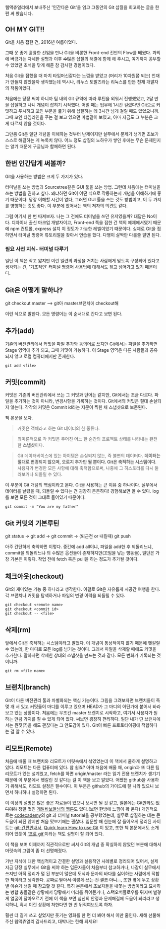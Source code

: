 
웹액츄얼리에서 보내주신 '인간다운 Git'을 읽고 그동안의 Git 삽질을 회고하는 글을 한 편 써 봤습니다.

## OH MY GIT!! 

Git을 처음 접한 건, 2016년 여름이었다.

그때 운 좋게 훌륭한 선임을 만나 Git을 비롯한 Front-end 전반의 Flow를 배웠다. 과외에 버금가는 자세한 설명과 이후 ~~수많은~~ 삽질의 해결에 함께 해 주시고, 여기까지 공부할 수 있었던 초석을 닦게 해준 참 감사한 경험이었다.

처음 Git을 접했을 때 마치 타임머신같다는 느낌을 받았고 (머리가 10차원쯤 되는) 천재가 만들지 않았을까 생각했는데 역시나, 리누스 토발즈라는 리눅스를 만든 천재 개발자의 작품이었다.

처음에는 당장 써야 하니까 팀 내의 Git 규약에 따라 루틴을 외워서 진행했었고, 2달 반을 삽질하고 나니 개념이 잡히기 시작했다. 어떨 때는 업무에 1시간 걸렸다면 Git으로 커밋하고 푸시하고 꼬인 부분을 풀기 위해 삽질하는 데 3시간 넘게 걸릴 때도 있었으니까. 그때 꼬인 타임라인을 푸는 걸 보고 있으면 마법같이 보였고, 아마 지금도 그 부분은 크게 다르지 않을 것이다.

그만큼 Git은 일단 개념을 이해하는 것부터 난제이지만 실무에서 문제가 생기면 초보가 스스로 해결하는 게 녹록치 않다. 어느 정도 삽질의 노하우가 쌓인 후에는 무슨 문제인지는 알기 때문에 구글님과 함께하면 된다.

## 한번 인간답게 써볼까?

Git을 사용하는 방법은 크게 두 가지가 있다.

터미널을 쓰는 방법과 Sourcetree같은 GUI 툴을 쓰는 방법. 그런데 처음에는 터미널을 쓰는 방법을 권하고 싶다. 왜냐하면 Git이 어떤 식으로 작동하는지 개념을 이해하기에 좋기 때문이다. 당장 이해할 시간이 없다, 그러면 GUI 툴을 쓰는 것도 방법이고, 이 두 가지를 병행하는 것도 좋다. 이 부분에 있어서는 책의 저자의 의견도 같다.

그럼 여기서 한 번 따져보자. 나는 그 전에도 터미널을 쓰던 유저였을까? 대답은 No이다.
디자이너 출신 마크업 개발자이고, Front-end 쪽을 접한 건 책의 예제에서였기 때문에 npm 컨트롤, express 설치 이 정도가 가능한 레벨이었기 때문이다. 실제로 Git을 접하면서 터미널 명령어 튜토리얼을 찾아서 연습을 했다. 다행이 살짝만 다룰줄 알면 된다.

### 필요 사전 지식- 터미널 다루기

일단 이 책은 작고 얇지만 이런 일련의 과정을 거치는 사람에게 맞도록 구성되어 있다고 생각되는 건, '기초적인' 터미널 명령어 사용법에 대해서도 짚고 넘어가고 있기 때문이다.  

## Git은 어떻게 말하나?

git checkout master --> git아 master브랜치에 checkout해

이런 식으로 말한다. 모든 명령어는 이 순서대로 간다고 보면 된다.

## 추가(add)

기존의 버전관리에서 커밋을 파일 추가와 동의어로 쓰지만 Git에서는 파일을 추가하면 Stage 영역에 추가 되고, 그때 커밋이 가능하다.
이 Stage 영역은 다른 사람들과 공유되지 않고 로컬 컴퓨터에서만 존재한다.

    git add <file>

## 커밋(commit)

커밋은 기존의 버전관리에서 쓰는 그 커밋과 단어는 같지만, Git에서는 조금 다르다.
파일을 추가하는 것이 아니라, 변경사항을 기록하는 것이다.
Git에서의 커밋은 절대 손실되지 않는다. 각각의 커밋은 Commit id라는 지문이 찍힌 채 스냅샷으로 보존된다.

책 본문을 보자.

> 커밋은 객체라고 하는 Git 데이터의 한 종류다.

> 의미론적으로 각 커밋은 주어진 어느 한 순간의 프로젝트 상태를 나타내는 완전한 **스냅샷**이다.

> Git 데이터베이스에 있는 아이템은 손실되지 않는, 즉 불변의 데이터다. **데이터는 절대로 변경되지 않으며, 오로지 추가만 될 뿐이다. Git은 축적하는 시스템이다.** 사용자가 변경한 모든 사항에 대해 축적함으로써, 나중에 그 히스토리를 다시 둘러보거나 되돌릴 수 있다.

이 부분이 Git 개념의 핵심이라고 본다. Git을 사용하는 큰 이유 중 하나이다. 실무에서 데이터를 날렸을 때, 되돌릴 수 있다는 건 굉장히 든든하다!  경험해보면 알 수 있다. log를 보면 모든 것이 그대로 들어있기 때문이다.

    git commit -m "You are my father"

## Git 커밋의 기본루틴

git status -> git add -> git commit -> (퇴근전 or 내킬때) git push

아주 간단하게 축약하면 이렇다. 중간에 add all이냐, 파일을 add한 후 되돌리느냐, commit을 되돌리느냐 의 수많은 옵션들이 존재하지만(꼬임을 낳는 행동들), 일단은 가장 기본은 이렇다. 작업 전에 fetch 혹은 pull을 하는 정도가 추가될 것이다.

## 체크아웃(checkout)

Git의 재미있는 기능 중 하나라고 생각한다. 이걸로 Git은 자유롭게 시공간 여행을 한다. 각 브랜치나 커밋을 탐색하거나 파일의 변경 이력을 되돌릴 수 있다. 

    git checkout <remote name>
    git checkout <commit id>
    git checkout -- <file>

## 삭제(rm)

앞에서 Git은 축적하는 시스템이라고 말했다. 이 개념이 통상적이지 않기 때문에 헷갈릴 수 있는데, 한 마디로 모든 log를 남기는 것이다. 그래서 파일을 삭제할 때에도 커밋을 추가한다. 말하자면 삭제한 상태의 스냅샷을 만드는 것과 같다. 모든 변화가 기록되는 것이니까.

    git rm <file name>

## 브랜치(branch)

Git이 다른 버전관리 툴과 차별화되는 핵심 기능이다.  그림을 그려보자면 브랜치들이 죽 몇 개 서 있고 커밋들이 마디를 이루고 있으며 HEAD가 그 마디의 어딘가에 붙어서 바라보고 있는 상황이다. 처음에는 무조건 master 브랜치로 시작하고, 여기서 사용자가 원하는 만큼 가지를 칠 수 있게 되어 있다.
써보면 굉장히 편리하다. 일단 내가 딴 브랜치에서는 뭔짓(?)을 해도 괜찮다는 그 안도감이 있다. Git이 빠른 프로토타이핑에 적합하다는 걸 알 수 있다.

## 리모트(Remote)

처음에 배울 때 브랜치와 리모트가 머릿속에서 섞였었는데 이 책에서 쿨하게 설명하고 있다. 리모트는 다른 컴퓨터에 있다. 참 쉽죠? 아마 처음에 배울 때, origin과 또 다른 팀 리모트가 있는 설계였고, fetch를 하면 origin/master 라는 읽기 전용 브랜치가 생기기 때문에 이 부분에서 헷갈린 것 같다는 걸 이 책을 보고 알았다. 어쨌든 github을 사용하기 위해서도, 리모트 설정은 필수이다. 이 부분은 github의 가이드에 잘 나와 있으니 보면서 하나하나 설정하면 된다.

이 이상의 설명은 많은 좋은 자료들이 있으니 보시면 될 것 같고, ~~일본에는 Git만화도 있다더라~~ 정말 멋진 [개발바보들님의 웹툰](http://www.devpools.kr/2017/01/31/%EA%B0%9C%EB%B0%9C%EB%B0%94%EB%B3%B4%EB%93%A4-1%ED%99%94-git-back-to-the-future/ )도 있다.(보면 한방에 느낌이 확 온다)  개인적으로는 [codecademy](https://www.codecademy.com/)의 git 과 터미널 tutorial을 공부했었는데, 실무로 삽질하는 데는 큰 도움이 되진 않지만 처음 맛보기에는 괜찮다.
입문할 때 한눈에 잘 들어오게 정리된 사이트는 [git-간편안내서](https://rogerdudler.github.io/git-guide/index.ko.html), [Quick learn How to use Git](https://github.com/KennethanCeyer/tutorial-git) 이 있고,
또한 책 본문에서도 소개되어 있듯이 ['프로 git'](https://progit2.s3.amazonaws.com/ko/2015-07-08-5c390/progit-ko.582.pdf)이라는 책도 설명이 잘 되어 있다.

이 책을 보며 이제까지 직관적으로만 써서 Git의 개념 중 확실하지 않았던 부분에 대해서 머릿속의 그림이 좀 더 선명해졌다.

기반 지식에 대한 핵심적이고 간결한 설명과 실용적인 사례별로 정리되어 있어서, 실제 지금 당장 실무에서 Git을 써야 하는 입문자들이 처음부터 참고하거나, 나같이 실무에서 쓰지만 아직 정리가 덜 된 부분이 많은데 도식과 문자의 바다를 싫어하는 사람에게 적합한 책이라고 생각한다. ~~공짜로 받아서 이렇게 쓰는 건 결코 아니...~~, 또한 옆에 두고 상황별 이슈가 생길 때 참고할 것 같다. 특히 본문에서 초보자들을 내쫓는 방법이라고 묘사하는 병합 충돌같은 상황에서 당황해서 머리를 쥐어뜯거나, 스택오버플로우를 뒤지며 벌겋게 얼굴이 달아오르기 전에 이 책을 보면 심신의 안정과 문제해결에 도움이 되리라고 생각하니, 혹시 이런 상황에 처한다면 한 번 뒤적여보도록 하자.

훨씬 더 길게 쓰고 싶었지만 웃기는 영화를 한 편 더 봐야 해서 이만 줄인다. 새해 선물해주신 웹액츄얼리 감사드리고, 대박나는 한해 되세요!



